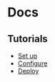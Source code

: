 # Docs

## Tutorials

* [Set up](tutorials/setup.md)
* [Configure](tutorials/configure-app.md)
* [Deploy](tutorials/deploy.md)
